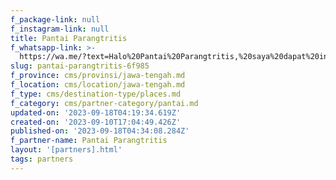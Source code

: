 ```yaml
---
f_package-link: null
f_instagram-link: null
title: Pantai Parangtritis
f_whatsapp-link: >-
  https://wa.me/?text=Halo%20Pantai%20Parangtritis,%20saya%20dapat%20info%20dari%20@loocale.id%20dan%20punya%20pertanyaan
slug: pantai-parangtritis-6f985
f_province: cms/provinsi/jawa-tengah.md
f_location: cms/location/jawa-tengah.md
f_type: cms/destination-type/places.md
f_category: cms/partner-category/pantai.md
updated-on: '2023-09-18T04:19:34.619Z'
created-on: '2023-09-10T17:04:49.426Z'
published-on: '2023-09-18T04:34:08.284Z'
f_partner-name: Pantai Parangtritis
layout: '[partners].html'
tags: partners
---
```



